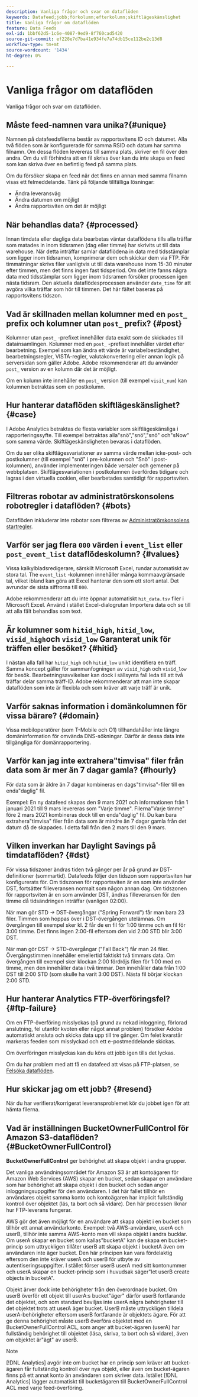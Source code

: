 ```yaml
---
description: Vanliga frågor och svar om dataflöden
keywords: Datafeed;jobb;förkolumn;efterkolumn;skiftlägeskänslighet
title: Vanliga frågor om dataflöden
feature: Data Feeds
exl-id: 1bbf62d5-1c6e-4087-9ed9-8f760cad5420
source-git-commit: ef228e7d7ba41e934fe7a74db15ce112be2c13d8
workflow-type: tm+mt
source-wordcount: '1434'
ht-degree: 0%

---
```


# Vanliga frågor om dataflöden

Vanliga frågor och svar om dataflöden.

## Måste feed-namnen vara unika?{#unique}

Namnen på datafeedsfilerna består av rapportsvitens ID och datumet. Alla två flöden som är konfigurerade för samma RSID och datum har samma filnamn. Om dessa flöden levereras till samma plats, skriver en fil över den andra. Om du vill förhindra att en fil skrivs över kan du inte skapa en feed som kan skriva över en befintlig feed på samma plats.

Om du försöker skapa en feed när det finns en annan med samma filnamn visas ett felmeddelande. Tänk på följande tillfälliga lösningar:

* Ändra leveransväg
* Ändra datumen om möjligt
* Ändra rapportsviten om det är möjligt

## När behandlas data? {#processed}

Innan timdata eller dagliga data bearbetas väntar dataflödena tills alla träffar som matades in inom tidsramen (dag eller timme) har skrivits ut till data warehouse. När detta inträffar samlar dataflödena in data med tidsstämplar som ligger inom tidsramen, komprimerar dem och skickar dem via FTP. För timmatningar skrivs filer vanligtvis ut till data warehouse inom 15-30 minuter efter timmen, men det finns ingen fast tidsperiod. Om det inte fanns några data med tidsstämplar som ligger inom tidsramen försöker processen igen nästa tidsram. Den aktuella dataflödesprocessen använder `date_time` för att avgöra vilka träffar som hör till timmen. Det här fältet baseras på rapportsvitens tidszon.

## Vad är skillnaden mellan kolumner med en `post_` prefix och kolumner utan `post_` prefix? {#post}

Kolumner utan `post_` -prefixet innehåller data exakt som de skickades till datainsamlingen. Kolumner med en `post_` -prefixet innehåller värdet efter bearbetning. Exempel som kan ändra ett värde är variabelbeständighet, bearbetningsregler, VISTA-regler, valutakonvertering eller annan logik på serversidan som gäller Adobe. Adobe rekommenderar att du använder `post_` version av en kolumn där det är möjligt.

Om en kolumn inte innehåller en `post_` version (till exempel `visit_num`) kan kolumnen betraktas som en postkolumn.

## Hur hanterar dataflöden skiftlägeskänslighet? {#case}

I Adobe Analytics betraktas de flesta variabler som skiftlägeskänsliga i rapporteringssyfte. Till exempel betraktas alla&quot;snö&quot;,&quot;snö&quot;,&quot;snö&quot; och&quot;sNow&quot; som samma värde. Skiftlägeskänsligheten bevaras i dataflöden.

Om du ser olika skiftlägesvariationer av samma värde mellan icke-post- och postkolumner (till exempel &quot;snö&quot; i pre-kolumnen och &quot;Snö&quot; i post-kolumnen), använder implementeringen både versaler och gemener på webbplatsen. Skiftlägesvariationen i postkolumnen överfördes tidigare och lagras i den virtuella cookien, eller bearbetades samtidigt för rapportsviten.

## Filtreras robotar av administratörskonsolens robotregler i dataflöden? {#bots}

Dataflöden inkluderar inte robotar som filtreras av [Administratörskonsolens startregler](https://experienceleague.adobe.com/docs/analytics/admin/admin-tools/bot-removal/bot-removal.html).

## Varför ser jag flera `000` värden i `event_list` eller `post_event_list` dataflödeskolumn? {#values}

Vissa kalkylbladsredigerare, särskilt Microsoft Excel, rundar automatiskt av stora tal. The `event_list` -kolumnen innehåller många kommaavgränsade tal, vilket ibland kan göra att Excel hanterar den som ett stort antal. Det avrundar de sista siffrorna till `000`.

Adobe rekommenderar att du inte öppnar automatiskt `hit_data.tsv` filer i Microsoft Excel. Använd i stället Excel-dialogrutan Importera data och se till att alla fält behandlas som text.

## Är kolumner som `hitid_high`, `hitid_low`, `visid_high`och `visid_low` Garanterat unik för träffen eller besöket? {#hitid}

I nästan alla fall har `hitid_high` och `hitid_low` unikt identifiera en träff. Samma koncept gäller för sammanfogningen av `visid_high` och `visid_low` för besök. Bearbetningsavvikelser kan dock i sällsynta fall leda till att två träffar delar samma träff-ID. Adobe rekommenderar att man inte skapar dataflöden som inte är flexibla och som kräver att varje träff är unik.

## Varför saknas information i domänkolumnen för vissa bärare? {#domain}

Vissa mobiloperatörer (som T-Mobile och O1) tillhandahåller inte längre domäninformation för omvända DNS-sökningar. Därför är dessa data inte tillgängliga för domänrapportering.

## Varför kan jag inte extrahera&quot;timvisa&quot; filer från data som är mer än 7 dagar gamla? {#hourly}

För data som är äldre än 7 dagar kombineras en dags&quot;timvisa&quot;-filer till en enda&quot;daglig&quot; fil.

Exempel: En ny datafeed skapas den 9 mars 2021 och informationen från 1 januari 2021 till 9 mars levereras som &quot;Varje timme&quot;. Filerna&quot;Varje timme&quot; före 2 mars 2021 kombineras dock till en enda&quot;daglig&quot; fil. Du kan bara extrahera&quot;timvisa&quot; filer från data som är mindre än 7 dagar gamla från det datum då de skapades. I detta fall från den 2 mars till den 9 mars.

## Vilken inverkan har Daylight Savings på timdataflöden? {#dst}

För vissa tidszoner ändras tiden två gånger per år på grund av DST-definitioner (sommartid). Datafeeds följer den tidszon som rapportsviten har konfigurerats för. Om tidszonen för rapportsviten är en som inte använder DST, fortsätter filleveransen normalt som någon annan dag. Om tidszonen för rapportsviten är en som använder DST, ändras filleveransen för den timme då tidsändringen inträffar (vanligen 02:00).

När man gör STD -> DST-övergångar (&quot;Spring Forward&quot;) får man bara 23 filer. Timmen som hoppas över i DST-övergången utelämnas. Om övergången till exempel sker kl. 2 får de en fil för 1:00 timme och en fil för 3:00 timme. Det finns ingen 2:00-fil eftersom den vid 2:00 STD blir 3:00 DST.

När man gör DST -> STD-övergångar (&quot;Fall Back&quot;) får man 24 filer. Övergångstimmen innehåller emellertid faktiskt två timmars data. Om övergången till exempel sker klockan 2:00 fördröjs filen för 1:00 med en timme, men den innehåller data i två timmar. Den innehåller data från 1:00 DST till 2:00 STD (som skulle ha varit 3:00 DST). Nästa fil börjar klockan 2:00 STD.

## Hur hanterar Analytics FTP-överföringsfel? {#ftp-failure}

Om en FTP-överföring misslyckas (på grund av nekad inloggning, förlorad anslutning, fel utanför kvoten eller något annat problem) försöker Adobe automatiskt ansluta och skicka data upp till tre gånger. Om felet kvarstår markeras feeden som misslyckad och ett e-postmeddelande skickas.

Om överföringen misslyckas kan du köra ett jobb igen tills det lyckas.

Om du har problem med att få en datafeed att visas på FTP-platsen, se [Felsöka dataflöden](troubleshooting.md).

## Hur skickar jag om ett jobb? {#resend}

När du har verifierat/korrigerat leveransproblemet kör du jobbet igen för att hämta filerna.

## Vad är inställningen BucketOwnerFullControl för Amazon S3-dataflöden? {#BucketOwnerFullControl}

**BucketOwnerFullControl** ger behörighet att skapa objekt i andra grupper.

Det vanliga användningsområdet för Amazon S3 är att kontoägaren för Amazon Web Services (AWS) skapar en bucket, sedan skapar en användare som har behörighet att skapa objekt i den bucket och sedan anger inloggningsuppgifter för den användaren. I det här fallet tillhör en användares objekt samma konto och kontoägaren har implicit fullständig kontroll över objektet (läs, ta bort och så vidare). Den här processen liknar hur FTP-leverans fungerar.

AWS gör det även möjligt för en användare att skapa objekt i en bucket som tillhör ett annat användarkonto. Exempel: två AWS-användare, userA och userB, tillhör inte samma AWS-konto men vill skapa objekt i andra bucklar. Om userA skapar en bucket som kallas&quot;bucketA&quot; kan de skapa en bucket-princip som uttryckligen tillåter userB att skapa objekt i bucketA även om användaren inte äger bucket. Den här principen kan vara fördelaktig eftersom den inte kräver userA och userB för utbyte av autentiseringsuppgifter. I stället förser userB userA med sitt kontonummer och userA skapar en bucket-princip som i huvudsak säger&quot;let userB create objects in bucketA&quot;.

Objekt ärver dock inte behörigheter från den överordnade bucket. Om userB överför ett objekt till userA:s bucket&quot;äger&quot; därför userB fortfarande det objektet, och som standard beviljas inte userA några behörigheter till det objektet trots att userA äger bucket. UserB måste uttryckligen tilldela userA-behörigheter eftersom userB fortfarande är objektets ägare. För att ge denna behörighet måste userB överföra objektet med en BucketOwnerFullControl ACL, som anger att bucket-ägaren (userA) har fullständig behörighet till objektet (läsa, skriva, ta bort och så vidare), även om objektet är&quot;ägt&quot; av userB.

>[!NOTE]
>
>[!DNL Analytics] avgör inte om bucket har en princip som kräver att bucket-ägaren får fullständig kontroll över nya objekt, eller även om bucket-ägaren finns på ett annat konto än användaren som skriver data. Istället [!DNL Analytics] lägger automatiskt till bucketägaren till BucketOwnerFullControl ACL med varje feed-överföring.
